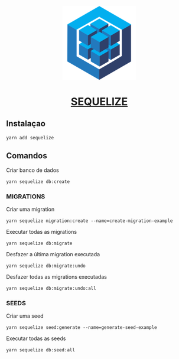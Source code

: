 <div align="center">
    <img src="./assets/logo-small.png" width="200" >

# [SEQUELIZE](https://sequelize.org/?__cf_chl_captcha_tk__=603bf1458f563d44e1cc9d688ae325cce4b3b509-1617206819-0-AWomcFumeUoGRBKbPh9UIAe06NolEfEdJ8bO5LW_NuS_6vOgNm5mGa9b53DH8dhKKpxY5_2L8T6nix7XuKu0cdcLI7xTxx5A5WysRP_6SPZqtfe2R8S_F-4LHW15Y3TBUHkt9cMdS-DDu8u1HPDFV0eixPD_FsbQ4c5ntncn_k1ZWHxaLOSNv367G8vHrRiGZWdIgF7878832n-fYbfKqP5fquPhv9LTRWXTIXy-rmc0n3aHj60b5bxH5DzV7YEpVNFKSdvwHXXMpLNNpH3ens4ESQ0FD2ai5c3l60bUGNvO2XUVbBjho2Wz8oTOB1uWJ_DFQFRgBoAETcKn_PUgoXRa5kI_2u7Xa8eHDzPc5pWLS_92D9c6_nyTzcWl0hjEMVZRu7f0Cg6HJzoKFmdgdZ3ktYOOIKCHn27UR_dCLn3IO3xj7P-NGPFf8LkEI6kQ7yBqkBjVi6nW_dcwFHzhea50CZjvpZ9_rtaj9w_27eT1cUk7ZLUAQZaH9S87dXfH-F6gypwujT6I3ZGhjZ66jahpQavnkd2t3qtfrcAqCW4eQWzQzU-HznrvXcv2e2Er6t14qJp9Z_th2QfGAuKT8r3O3DLMK-QkSyLBYDxMQvsX)

</div>

## Instalaçao

    yarn add sequelize

## Comandos
Criar banco de dados

    yarn sequelize db:create 

### MIGRATIONS
Criar uma migration

    yarn sequelize migration:create --name=create-migration-example

Executar todas as migrations

    yarn sequelize db:migrate

Desfazer a última migration executada

    yarn sequelize db:migrate:undo

Desfazer todas as migrations executadas

    yarn sequelize db:migrate:undo:all

### SEEDS
Criar uma seed

    yarn sequelize seed:generate --name=generate-seed-example

Executar todas as seeds

    yarn sequelize db:seed:all
